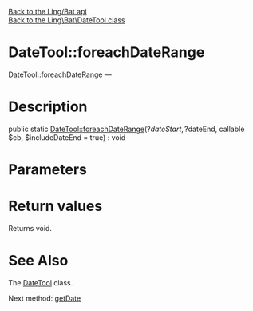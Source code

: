 [Back to the Ling/Bat api](https://github.com/lingtalfi/Bat/blob/master/doc/api/Ling/Bat.md)<br>
[Back to the Ling\Bat\DateTool class](https://github.com/lingtalfi/Bat/blob/master/doc/api/Ling/Bat/DateTool.md)


DateTool::foreachDateRange
================



DateTool::foreachDateRange — 




Description
================


public static [DateTool::foreachDateRange](https://github.com/lingtalfi/Bat/blob/master/doc/api/Ling/Bat/DateTool/foreachDateRange.md)(?$dateStart, ?$dateEnd, callable $cb, $includeDateEnd = true) : void









Parameters
================



Return values
================

Returns void.








See Also
================

The [DateTool](https://github.com/lingtalfi/Bat/blob/master/doc/api/Ling/Bat/DateTool.md) class.

Next method: [getDate](https://github.com/lingtalfi/Bat/blob/master/doc/api/Ling/Bat/DateTool/getDate.md)<br>

